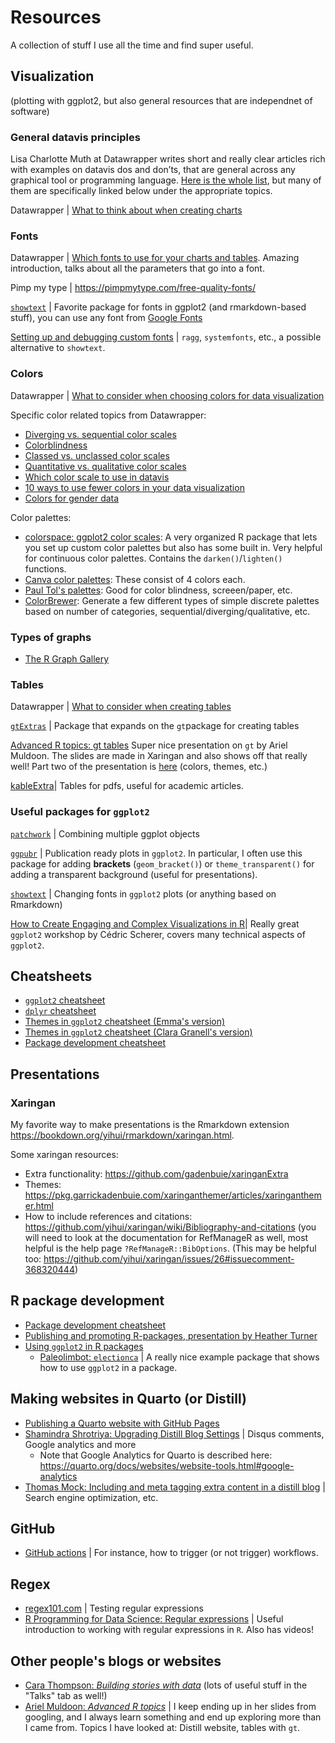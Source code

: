 # Resources
A collection of stuff I use all the time and find super useful.

## Visualization

(plotting with ggplot2, but also general resources that are independnet of software)

### General datavis principles
Lisa Charlotte Muth at Datawrapper writes short and really clear articles rich with examples on datavis dos and don’ts, that are general across any graphical tool or programming language. [Here is the whole list](https://blog.datawrapper.de/category/datavis-dos-and-donts/), but many of them are specifically linked below under the appropriate topics.

Datawrapper | [What to think about when creating charts](https://blog.datawrapper.de/better-charts/)

### Fonts
Datawrapper | [Which fonts to use for your charts and tables](https://blog.datawrapper.de/fonts-for-data-visualization/). Amazing introduction, talks about all the parameters that go into a font.

Pimp my type | https://pimpmytype.com/free-quality-fonts/

[`showtext`](https://cran.rstudio.com/web/packages/showtext/vignettes/introduction.html) | Favorite package for fonts in ggplot2 (and rmarkdown-based stuff), you can use any font from [Google Fonts](https://fonts.google.com/)

[Setting up and debugging custom fonts](https://yjunechoe.github.io/posts/2021-06-24-setting-up-and-debugging-custom-fonts/) | `ragg`, `systemfonts`, etc., a possible alternative to `showtext`. 

### Colors
Datawrapper | [What to consider when choosing colors for data visualization](https://blog.datawrapper.de/colors/)

Specific color related topics from Datawrapper: 
- [Diverging vs. sequential color scales](https://blog.datawrapper.de/diverging-vs-sequential-color-scales/)
- [Colorblindness](https://blog.datawrapper.de/colorblindness-part2/)
- [Classed vs. unclassed color scales](https://blog.datawrapper.de/classed-vs-unclassed-color-scales/)
- [Quantitative vs. qualitative color scales](https://blog.datawrapper.de/quantitative-vs-qualitative-color-scales/)
- [Which color scale to use in datavis](https://blog.datawrapper.de/which-color-scale-to-use-in-data-vis/)
- [10 ways to use fewer colors in your data visualization](https://blog.datawrapper.de/10-ways-to-use-fewer-colors-in-your-data-visualizations/)
- [Colors for gender data](https://blog.datawrapper.de/gendercolor/)

Color palettes:
- [colorspace: ggplot2 color scales](https://colorspace.r-forge.r-project.org/articles/ggplot2_color_scales.html): A very organized R package that lets you set up custom color palettes but also has some built in. Very helpful for continuous color palettes. Contains the `darken()`/`lighten()` functions.
- [Canva color palettes](https://www.canva.com/learn/100-color-combinations/):  These consist of 4 colors each.
- [Paul Tol's palettes](https://cran.r-project.org/web/packages/khroma/vignettes/tol.html): Good for color blindness, screeen/paper, etc.
- [ColorBrewer](https://colorbrewer2.org/): Generate a few different types of simple discrete palettes based on number of categories, sequential/diverging/qualitative, etc. 

### Types of graphs
- [The R Graph Gallery](https://r-graph-gallery.com/)

### Tables

Datawrapper | [What to consider when creating tables](https://blog.datawrapper.de/guide-what-to-consider-when-creating-tables/)

[`gtExtras`](https://themockup.blog/posts/2022-06-13-gtextras-cran/) | Package that expands on the `gt`package for creating tables

[Advanced R topics: gt tables](https://aosmith16.github.io/spring-r-topics/slides/week04_gt_tables.html#1 ) Super nice presentation on `gt` by Ariel Muldoon. The slides are made in Xaringan and also shows off that really well! Part two of the presentation is [here](https://aosmith16.github.io/spring-r-topics/slides/week05_gt_flair.html#1) (colors, themes, etc.)

[kableExtra](http://haozhu233.github.io/kableExtra/awesome_table_in_pdf.pdf)| Tables for pdfs, useful for academic articles.

### Useful packages for `ggplot2` 

[`patchwork`](https://patchwork.data-imaginist.com/) | Combining multiple ggplot objects

[`ggpubr`]( https://rpkgs.datanovia.com/ggpubr) | Publication ready plots in `ggplot2`. In particular, I often use this package for adding **brackets** (`geom_bracket()`) or `theme_transparent()` for adding a transparent background (useful for presentations).

[`showtext`](https://cran.rstudio.com/web/packages/showtext/vignettes/introduction.html) | Changing fonts in `ggplot2` plots (or anything based on Rmarkdown)

[How to Create Engaging and Complex Visualizations in R](https://rstudio-conf-2022.github.io/ggplot2-graphic-design/)| Really great `ggplot2` workshop by Cédric Scherer, covers many technical aspects of `ggplot2`.


## Cheatsheets

- [`ggplot2` cheatsheet](https://raw.githubusercontent.com/rstudio/cheatsheets/main/data-visualization.pdf)
- [`dplyr` cheatsheet](https://raw.githubusercontent.com/rstudio/cheatsheets/main/data-transformation.pdf)
- [Themes in `ggplot2` cheatsheet (Emma's version)](https://emmaskarstein.github.io/images/cheatsheets_themes.pdf)
- [Themes in `ggplot2` cheatsheet (Clara Granell's version)](https://github.com/claragranell/ggplot2/blob/main/ggplot_theme_system_cheatsheet.pdf)
- [Package development cheatsheet](https://raw.githubusercontent.com/rstudio/cheatsheets/master/package-development.pdf)

## Presentations

### Xaringan
My favorite way to make presentations is the Rmarkdown extension https://bookdown.org/yihui/rmarkdown/xaringan.html.

Some xaringan resources:
- Extra functionality: https://github.com/gadenbuie/xaringanExtra 
- Themes: https://pkg.garrickadenbuie.com/xaringanthemer/articles/xaringanthemer.html 
- How to include references and citations: https://github.com/yihui/xaringan/wiki/Bibliography-and-citations (you will need to look at the documentation for RefManageR as well, most helpful is the help page `?RefManageR::BibOptions`. (This may be helpful too: https://github.com/yihui/xaringan/issues/26#issuecomment-368320444) 

## R package development

- [Package development cheatsheet](https://raw.githubusercontent.com/rstudio/cheatsheets/master/package-development.pdf)
- [Publishing and promoting R-packages, presentation by Heather Turner](https://www.heatherturner.net/talks/publishing-and-promoting-r-packages/)
- [Using `ggplot2` in R packages](https://ggplot2.tidyverse.org/articles/ggplot2-in-packages.html)
  - [Paleolimbot: `electionca`](https://github.com/paleolimbot/electionca) | A really nice example package that shows how to use `ggplot2` in a package.

## Making websites in Quarto (or Distill)

- [Publishing a Quarto website with GitHub Pages](https://quarto.org/docs/publishing/github-pages.html#render-to-docs)
- [Shamindra Shrotriya: Upgrading Distill Blog Settings](https://www.shamindras.com/posts/2019-07-31-shrotriya2019distillpt2/) | Disqus comments, Google analytics and more 
  - Note that Google Analytics for Quarto is described here: https://quarto.org/docs/websites/website-tools.html#google-analytics
- [Thomas Mock: Including and meta tagging extra content in a distill blog](https://themockup.blog/posts/2021-03-21-meta-tagging-distill/) | Search engine optimization, etc.

## GitHub
- [GitHub actions](https://docs.github.com/en/actions/quickstart) | For instance, how to trigger (or not trigger) workflows.

## Regex

- [regex101.com](https://regex101.com/) | Testing regular expressions
- [R Programming for Data Science: Regular expressions](https://bookdown.org/rdpeng/rprogdatascience/regular-expressions.html) | Useful introduction to working with regular expressions in `R`. Also has videos!

## Other people's blogs or websites
- [Cara Thompson: *Building stories with data*](https://www.cararthompson.com/blog.html) (lots of useful stuff in the "Talks" tab as well!)
- [Ariel Muldoon: *Advanced R topics*](https://aosmith16.github.io/spring-r-topics/) | I keep ending up in her slides from googling, and I always learn something and end up exploring more than I came from. Topics I have looked at: Distill website, tables with `gt`. 
